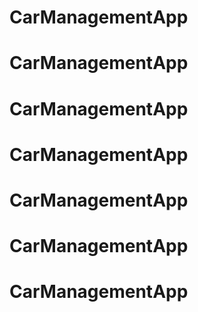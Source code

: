 # CarManagementApp
# CarManagementApp
# CarManagementApp
# CarManagementApp
# CarManagementApp
# CarManagementApp
# CarManagementApp
